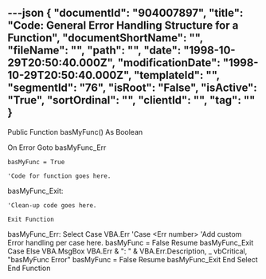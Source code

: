 ---json
{
  "documentId": "904007897",
  "title": "Code: General Error Handling Structure for a Function",
  "documentShortName": "",
  "fileName": "",
  "path": "",
  "date": "1998-10-29T20:50:40.000Z",
  "modificationDate": "1998-10-29T20:50:40.000Z",
  "templateId": "",
  "segmentId": "76",
  "isRoot": "False",
  "isActive": "True",
  "sortOrdinal": "",
  "clientId": "",
  "tag": ""
}
---

Public Function basMyFunc() As Boolean

On Error Goto basMyFunc_Err

    basMyFunc = True

    'Code for function goes here.

basMyFunc_Exit:

    'Clean-up code goes here.

    Exit Function

basMyFunc_Err:
    Select Case VBA.Err
        'Case &lt;Err number&gt;
            'Add custom Error handling per case here.
            basMyFunc = False
            Resume basMyFunc_Exit
        Case Else
            VBA.MsgBox VBA.Err & &quot;: &quot; & VBA.Err.Description, _
                vbCritical, &quot;basMyFunc Error&quot;
            basMyFunc = False
            Resume basMyFunc_Exit
    End Select
End Function
